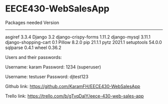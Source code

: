 # EECE430-WebSalesApp
Packages needed      Version
-------------------- -------
asgiref              3.3.4
Django               3.2
django-crispy-forms  1.11.2
django-mysql         3.11.1
django-shopping-cart 0.1
Pillow               8.2.0
pip                  21.1.1
pytz                 2021.1
setuptools           54.0.0
sqlparse             0.4.1
wheel                0.36.2

Users and their passwords:

Username: karam  Password: 1234  (superuser)

Username: testuser Password: djtest123

Github link: https://github.com/KaramFH/EECE430-WebSalesApp

Trello link: https://trello.com/b/gTvqDalY/eece-430-web-sales-app

